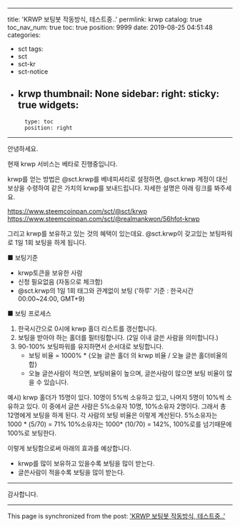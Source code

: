 
---
title: 'KRWP 보팅봇 작동방식, 테스트중..'
permlink: krwp
catalog: true
toc_nav_num: true
toc: true
position: 9999
date: 2019-08-25 04:51:48
categories:
- sct
tags:
- sct
- sct-kr
- sct-notice
- krwp
thumbnail: None
sidebar:
    right:
        sticky: true
widgets:
    -
        type: toc
        position: right
---


안녕하세요.

현재 krwp 서비스는 베타로 진행중입니다.

krwp를 얻는 방법은 @sct.krwp를 베네피셔리로 설정하면, @sct.krwp 계정이 대신 보상을 수령하여 같은 가치의 krwp를 보내드립니다. 자세한 설명은 아래 링크를 봐주세요.

https://www.steemcoinpan.com/sct/@sct/krwp
https://www.steemcoinpan.com/sct/@realmankwon/56hfot-krwp

그리고 krwp를 보유하고 있는 것의 혜택이 있는데요.
@sct.krwp이 갖고있는 보팅파워로 1일 1회 보팅을 하게 됩니다.

■ 보팅기준
* krwp토큰을 보유한 사람
* 신청 필요없음 (자동으로 체크함)
* @sct.krwp의 1일 1회 태그와 관계없이 보팅 ('하루' 기준 : 한국시간 00:00~24:00, GMT+9)

■ 보팅 프로세스
1. 한국시간으로 0시에 krwp 홀더 리스트를 갱신합니다.
2. 보팅을 받아야 하는 홀더를 필터링합니다. (2일 이내 글쓴 사람을 의미합니다.)
3. 90-100% 보팅파워를 유지하면서 순서대로 보팅합니다.
    * 보팅 비율 = 1000% * {오늘 글쓴 홀더 의 krwp 비율  / 오늘 글쓴 홀더비율의 합} 
    * 오늘 글쓴사람이 적으면, 보팅비율이 높으며, 글쓴사람이 많으면 보팅 비율이 많을 수 있습니다.

예시)
krwp 홀더가 15명이 있다. 10명이 5%씩 소유하고 있고, 나머지 5명이 10%씩 소유하고 있다.
이 중에서 글쓴 사람은 5%소유자 10명, 10%소유자 2명이다. 그래서 총 12명에게 보팅을 하게 된다.
각 사람의 보팅 비율은 이렇게 계산된다. 
5%소유자는 1000 * (5/70) = 71%
10%소유자는 1000* (10/70) = 142%, 100%로를 넘기때문에 100%로 보팅한다.

이렇게 보팅함으로써 아래의 효과를 예상합니다.
* krwp를 많이 보유하고 있을수록 보팅을 많이 받는다.
* 글쓴사람이 적을수록 보팅을 많이 받는다.

----

감사합니다.

- - -

This page is synchronized from the post: ['KRWP 보팅봇 작동방식, 테스트중..'](https://steemit.com/@jacobyu/krwp)
